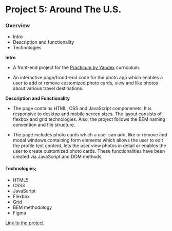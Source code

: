 # Project 5: Around The U.S.

### Overview

* Intro
* Description and functionality
* Technologies

**Intro**

* A front-end project for the [Practicum by Yandex](https://practicum.yandex.com/) curriculum.

* An interactive page/frond-end code for the photo app which enables a user to add or remove customized photo cards, view and like photos about various travel destinations.

**Description and Functionality**

* The page contains HTML, CSS and JavaScript componenets. It is responsive to desktop and mobile screen sizes. The layout consists of flexbox and grid technologies. Also, the project follows the BEM naming convention and file structure.

* The page includes photo cards which a user can add, like or remove and modal windows containing form elements which allows the user to edit the profile text content, lets the user view photos in detail or enables the user to create customized photo cards. These functionalities have been created via JavaScript and DOM methods.

#### Technologies;

* HTML5        
* CSS3
* JavaScript
* Flexbox
* Grid
* BEM methodology
* Figma

[Link to the project](https://gozdehisarckllar.github.io/web_project_4/)
